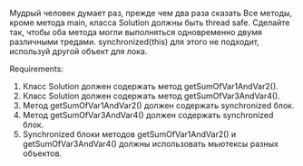 Мудрый человек думает раз, прежде чем два раза сказать
Все методы, кроме метода main, класса Solution должны быть thread safe.
Сделайте так, чтобы оба метода могли выполняться одновременно двумя различными тредами.
synchronized(this) для этого не подходит, используй другой объект для лока.


Requirements:
1. Класс Solution должен содержать метод getSumOfVar1AndVar2().
2. Класс Solution должен содержать метод getSumOfVar3AndVar4().
3. Метод getSumOfVar1AndVar2() должен содержать synchronized блок.
4. Метод getSumOfVar3AndVar4() должен содержать synchronized блок.
5. Synchronized блоки методов getSumOfVar1AndVar2() и getSumOfVar3AndVar4() должны использовать мьютексы разных объектов.
